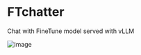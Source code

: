 # FTchatter
Chat with FineTune model served with vLLM

![image](https://github.com/fangyuan-ksgk/FTchatter/assets/66006349/805b531e-86c4-4cfd-9b9d-19a977aeab8d)
